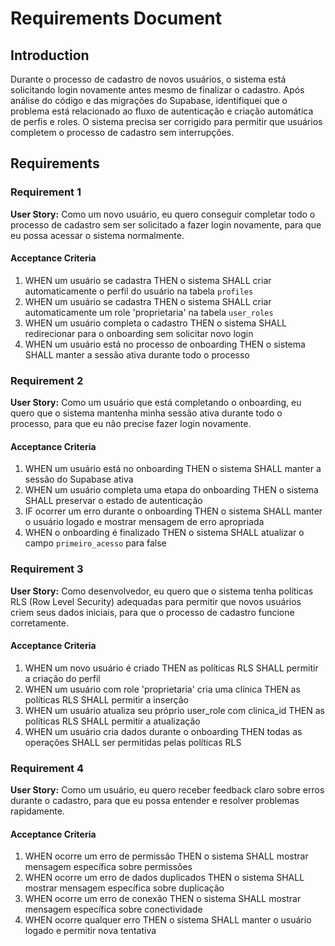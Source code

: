 # Requirements Document

## Introduction

Durante o processo de cadastro de novos usuários, o sistema está solicitando login novamente antes mesmo de finalizar o cadastro. Após análise do código e das migrações do Supabase, identifiquei que o problema está relacionado ao fluxo de autenticação e criação automática de perfis e roles. O sistema precisa ser corrigido para permitir que usuários completem o processo de cadastro sem interrupções.

## Requirements

### Requirement 1

**User Story:** Como um novo usuário, eu quero conseguir completar todo o processo de cadastro sem ser solicitado a fazer login novamente, para que eu possa acessar o sistema normalmente.

#### Acceptance Criteria

1. WHEN um usuário se cadastra THEN o sistema SHALL criar automaticamente o perfil do usuário na tabela `profiles`
2. WHEN um usuário se cadastra THEN o sistema SHALL criar automaticamente um role 'proprietaria' na tabela `user_roles`
3. WHEN um usuário completa o cadastro THEN o sistema SHALL redirecionar para o onboarding sem solicitar novo login
4. WHEN um usuário está no processo de onboarding THEN o sistema SHALL manter a sessão ativa durante todo o processo

### Requirement 2

**User Story:** Como um usuário que está completando o onboarding, eu quero que o sistema mantenha minha sessão ativa durante todo o processo, para que eu não precise fazer login novamente.

#### Acceptance Criteria

1. WHEN um usuário está no onboarding THEN o sistema SHALL manter a sessão do Supabase ativa
2. WHEN um usuário completa uma etapa do onboarding THEN o sistema SHALL preservar o estado de autenticação
3. IF ocorrer um erro durante o onboarding THEN o sistema SHALL manter o usuário logado e mostrar mensagem de erro apropriada
4. WHEN o onboarding é finalizado THEN o sistema SHALL atualizar o campo `primeiro_acesso` para false

### Requirement 3

**User Story:** Como desenvolvedor, eu quero que o sistema tenha políticas RLS (Row Level Security) adequadas para permitir que novos usuários criem seus dados iniciais, para que o processo de cadastro funcione corretamente.

#### Acceptance Criteria

1. WHEN um novo usuário é criado THEN as políticas RLS SHALL permitir a criação do perfil
2. WHEN um usuário com role 'proprietaria' cria uma clínica THEN as políticas RLS SHALL permitir a inserção
3. WHEN um usuário atualiza seu próprio user_role com clinica_id THEN as políticas RLS SHALL permitir a atualização
4. WHEN um usuário cria dados durante o onboarding THEN todas as operações SHALL ser permitidas pelas políticas RLS

### Requirement 4

**User Story:** Como um usuário, eu quero receber feedback claro sobre erros durante o cadastro, para que eu possa entender e resolver problemas rapidamente.

#### Acceptance Criteria

1. WHEN ocorre um erro de permissão THEN o sistema SHALL mostrar mensagem específica sobre permissões
2. WHEN ocorre um erro de dados duplicados THEN o sistema SHALL mostrar mensagem específica sobre duplicação
3. WHEN ocorre um erro de conexão THEN o sistema SHALL mostrar mensagem específica sobre conectividade
4. WHEN ocorre qualquer erro THEN o sistema SHALL manter o usuário logado e permitir nova tentativa